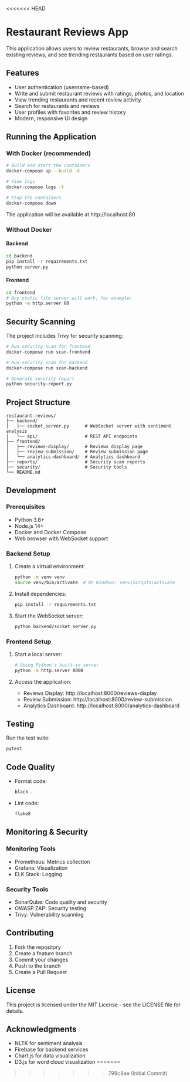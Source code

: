 <<<<<<< HEAD
# Restaurant Reviews App

This application allows users to review restaurants, browse and search existing reviews, and see trending restaurants based on user ratings.

## Features

- User authentication (username-based)
- Write and submit restaurant reviews with ratings, photos, and location
- View trending restaurants and recent review activity
- Search for restaurants and reviews
- User profiles with favorites and review history
- Modern, responsive UI design

## Running the Application

### With Docker (recommended)

```bash
# Build and start the containers
docker-compose up --build -d

# View logs
docker-compose logs -f

# Stop the containers
docker-compose down
```

The application will be available at http://localhost:80

### Without Docker

#### Backend

```bash
cd backend
pip install -r requirements.txt
python server.py
```

#### Frontend

```bash
cd frontend
# Any static file server will work, for example:
python -m http.server 80
```

## Security Scanning

The project includes Trivy for security scanning:

```bash
# Run security scan for frontend
docker-compose run scan-frontend

# Run security scan for backend
docker-compose run scan-backend

# Generate security report
python security-report.py
```

## Project Structure

```
restaurant-reviews/
├── backend/
│   ├── socket_server.py      # WebSocket server with sentiment analysis
│   └── api/                  # REST API endpoints
├── frontend/
│   ├── reviews-display/      # Reviews display page
│   ├── review-submission/    # Review submission page
│   └── analytics-dashboard/  # Analytics dashboard
├── reports/                  # Security scan reports
├── security/                 # Security tools
└── README.md
```

## Development

### Prerequisites

- Python 3.8+
- Node.js 14+
- Docker and Docker Compose
- Web browser with WebSocket support

### Backend Setup

1. Create a virtual environment:
   ```bash
   python -m venv venv
   source venv/bin/activate  # On Windows: venv\Scripts\activate
   ```

2. Install dependencies:
   ```bash
   pip install -r requirements.txt
   ```

3. Start the WebSocket server:
   ```bash
   python backend/socket_server.py
   ```

### Frontend Setup

1. Start a local server:
   ```bash
   # Using Python's built-in server
   python -m http.server 8000
   ```

2. Access the application:
   - Reviews Display: http://localhost:8000/reviews-display
   - Review Submission: http://localhost:8000/review-submission
   - Analytics Dashboard: http://localhost:8000/analytics-dashboard

## Testing

Run the test suite:
```bash
pytest
```

## Code Quality

- Format code:
  ```bash
  black .
  ```
- Lint code:
  ```bash
  flake8
  ```

## Monitoring & Security

### Monitoring Tools

- Prometheus: Metrics collection
- Grafana: Visualization
- ELK Stack: Logging

### Security Tools

- SonarQube: Code quality and security
- OWASP ZAP: Security testing
- Trivy: Vulnerability scanning

## Contributing

1. Fork the repository
2. Create a feature branch
3. Commit your changes
4. Push to the branch
5. Create a Pull Request

## License

This project is licensed under the MIT License - see the LICENSE file for details.

## Acknowledgments

- NLTK for sentiment analysis
- Firebase for backend services
- Chart.js for data visualization
- D3.js for word cloud visualization 
=======
>>>>>>> 798c8ae (Initial Commit)

